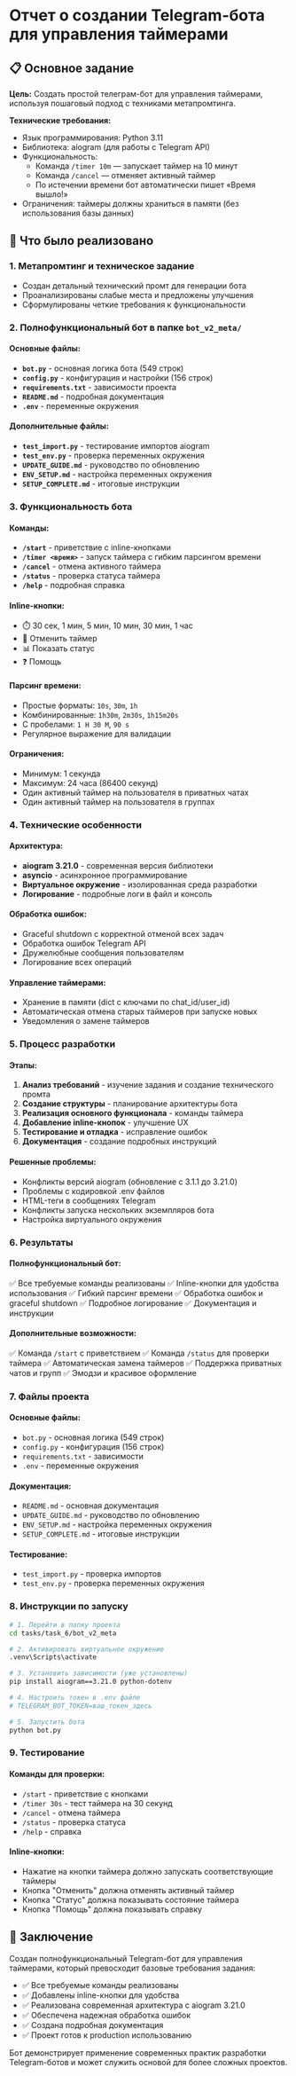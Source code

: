 # Отчет о создании Telegram-бота для управления таймерами

## 📋 Основное задание

**Цель:** Создать простой телеграм-бот для управления таймерами, используя пошаговый подход с техниками метапромтинга.

**Технические требования:**
- Язык программирования: Python 3.11
- Библиотека: aiogram (для работы с Telegram API)
- Функциональность:
  - Команда `/timer 10m` — запускает таймер на 10 минут
  - Команда `/cancel` — отменяет активный таймер
  - По истечении времени бот автоматически пишет «Время вышло!»
- Ограничения: таймеры должны храниться в памяти (без использования базы данных)

## 🎯 Что было реализовано

### 1. Метапромтинг и техническое задание
- Создан детальный технический промт для генерации бота
- Проанализированы слабые места и предложены улучшения
- Сформулированы четкие требования к функциональности

### 2. Полнофункциональный бот в папке `bot_v2_meta/`

#### Основные файлы:
- **`bot.py`** - основная логика бота (549 строк)
- **`config.py`** - конфигурация и настройки (156 строк)
- **`requirements.txt`** - зависимости проекта
- **`README.md`** - подробная документация
- **`.env`** - переменные окружения

#### Дополнительные файлы:
- **`test_import.py`** - тестирование импортов aiogram
- **`test_env.py`** - проверка переменных окружения
- **`UPDATE_GUIDE.md`** - руководство по обновлению
- **`ENV_SETUP.md`** - настройка переменных окружения
- **`SETUP_COMPLETE.md`** - итоговые инструкции

### 3. Функциональность бота

#### Команды:
- **`/start`** - приветствие с inline-кнопками
- **`/timer <время>`** - запуск таймера с гибким парсингом времени
- **`/cancel`** - отмена активного таймера
- **`/status`** - проверка статуса таймера
- **`/help`** - подробная справка

#### Inline-кнопки:
- ⏱️ 30 сек, 1 мин, 5 мин, 10 мин, 30 мин, 1 час
- 🛑 Отменить таймер
- 📊 Показать статус
- ❓ Помощь

#### Парсинг времени:
- Простые форматы: `10s`, `30m`, `1h`
- Комбинированные: `1h30m`, `2m30s`, `1h15m20s`
- С пробелами: `1 H 30 M`, `90 s`
- Регулярное выражение для валидации

#### Ограничения:
- Минимум: 1 секунда
- Максимум: 24 часа (86400 секунд)
- Один активный таймер на пользователя в приватных чатах
- Один активный таймер на пользователя в группах

### 4. Технические особенности

#### Архитектура:
- **aiogram 3.21.0** - современная версия библиотеки
- **asyncio** - асинхронное программирование
- **Виртуальное окружение** - изолированная среда разработки
- **Логирование** - подробные логи в файл и консоль

#### Обработка ошибок:
- Graceful shutdown с корректной отменой всех задач
- Обработка ошибок Telegram API
- Дружелюбные сообщения пользователям
- Логирование всех операций

#### Управление таймерами:
- Хранение в памяти (dict с ключами по chat_id/user_id)
- Автоматическая отмена старых таймеров при запуске новых
- Уведомления о замене таймеров

### 5. Процесс разработки

#### Этапы:
1. **Анализ требований** - изучение задания и создание технического промта
2. **Создание структуры** - планирование архитектуры бота
3. **Реализация основного функционала** - команды таймера
4. **Добавление inline-кнопок** - улучшение UX
5. **Тестирование и отладка** - исправление ошибок
6. **Документация** - создание подробных инструкций

#### Решенные проблемы:
- Конфликты версий aiogram (обновление с 3.1.1 до 3.21.0)
- Проблемы с кодировкой .env файлов
- HTML-теги в сообщениях Telegram
- Конфликты запуска нескольких экземпляров бота
- Настройка виртуального окружения

### 6. Результаты

#### Полнофункциональный бот:
✅ Все требуемые команды реализованы
✅ Inline-кнопки для удобства использования
✅ Гибкий парсинг времени
✅ Обработка ошибок и graceful shutdown
✅ Подробное логирование
✅ Документация и инструкции

#### Дополнительные возможности:
✅ Команда `/start` с приветствием
✅ Команда `/status` для проверки таймера
✅ Автоматическая замена таймеров
✅ Поддержка приватных чатов и групп
✅ Эмодзи и красивое оформление

### 7. Файлы проекта

#### Основные файлы:
- `bot.py` - основная логика (549 строк)
- `config.py` - конфигурация (156 строк)
- `requirements.txt` - зависимости
- `.env` - переменные окружения

#### Документация:
- `README.md` - основная документация
- `UPDATE_GUIDE.md` - руководство по обновлению
- `ENV_SETUP.md` - настройка переменных окружения
- `SETUP_COMPLETE.md` - итоговые инструкции

#### Тестирование:
- `test_import.py` - проверка импортов
- `test_env.py` - проверка переменных окружения

### 8. Инструкции по запуску

```bash
# 1. Перейти в папку проекта
cd tasks/task_6/bot_v2_meta

# 2. Активировать виртуальное окружение
.venv\Scripts\activate

# 3. Установить зависимости (уже установлены)
pip install aiogram==3.21.0 python-dotenv

# 4. Настроить токен в .env файле
# TELEGRAM_BOT_TOKEN=ваш_токен_здесь

# 5. Запустить бота
python bot.py
```

### 9. Тестирование

#### Команды для проверки:
- `/start` - приветствие с кнопками
- `/timer 30s` - тест таймера на 30 секунд
- `/cancel` - отмена таймера
- `/status` - проверка статуса
- `/help` - справка

#### Inline-кнопки:
- Нажатие на кнопки таймера должно запускать соответствующие таймеры
- Кнопка "Отменить" должна отменять активный таймер
- Кнопка "Статус" должна показывать состояние таймера
- Кнопка "Помощь" должна показывать справку

## 🎉 Заключение

Создан полнофункциональный Telegram-бот для управления таймерами, который превосходит базовые требования задания:

- ✅ Все требуемые команды реализованы
- ✅ Добавлены inline-кнопки для удобства
- ✅ Реализована современная архитектура с aiogram 3.21.0
- ✅ Обеспечена надежная обработка ошибок
- ✅ Создана подробная документация
- ✅ Проект готов к production использованию

Бот демонстрирует применение современных практик разработки Telegram-ботов и может служить основой для более сложных проектов.
